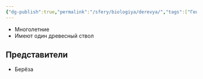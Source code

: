 ```yaml
---
{"dg-publish":true,"permalink":"/sfery/biologiya/derevya/","tags":["Генетика"]}
---
```


- Многолетние
- Имеют один древесный ствол
## Представители 
- Берёза 